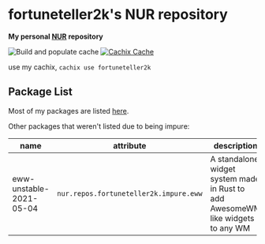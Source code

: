 # fortuneteller2k's NUR repository

**My personal [NUR](https://github.com/nix-community/NUR) repository**

![Build and populate cache](https://github.com/fortuneteller2k/nur/workflows/Build%20and%20populate%20cache/badge.svg) [![Cachix Cache](https://img.shields.io/badge/cachix-fortuneteller2k-blue.svg)](https://fortuneteller2k.cachix.org)

use my cachix, `cachix use fortuneteller2k`

## Package List

Most of my packages are listed [here](https://nur.nix-community.org/repos/fortuneteller2k/).

Other packages that weren't listed due to being impure:

| name                    | attribute                              | description                                                                     |
|-------------------------|----------------------------------------|---------------------------------------------------------------------------------|
| eww-unstable-2021-05-04 | `nur.repos.fortuneteller2k.impure.eww` | A standalone widget system made in Rust to add AwesomeWM like widgets to any WM |
